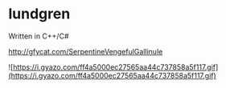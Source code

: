 # lundgren
Written in C++/C#

http://gfycat.com/SerpentineVengefulGallinule

![https://i.gyazo.com/ff4a5000ec27565aa44c737858a5f117.gif](https://i.gyazo.com/ff4a5000ec27565aa44c737858a5f117.gif)
